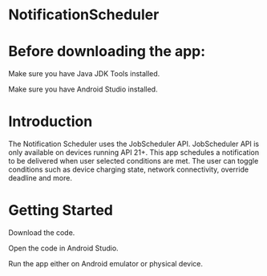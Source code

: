 # NotificationScheduler

# Before downloading the app:

Make sure you have Java JDK Tools installed. 

Make sure you have Android Studio installed.

# Introduction

The Notification Scheduler uses the JobScheduler API. JobScheduler API is only available on devices running API 21+. This app schedules a notification to be delivered when user selected conditions are met. The user can toggle conditions such as device charging state, network connectivity, override deadline and more.

# Getting Started

Download the code.

Open the code in Android Studio.

Run the app either on Android emulator or physical device.
